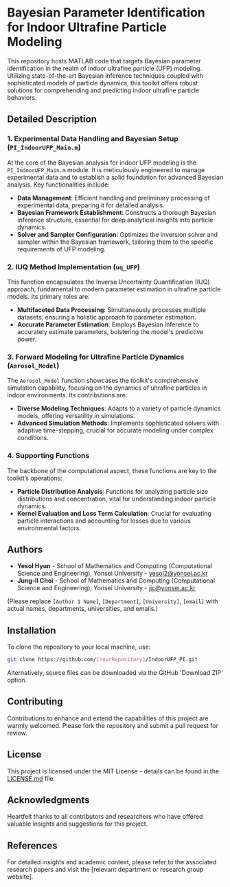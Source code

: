 # Bayesian Parameter Identification for Indoor Ultrafine Particle Modeling

This repository hosts MATLAB code that targets Bayesian parameter identification in the realm of indoor ultrafine particle (UFP) modeling. Utilizing state-of-the-art Bayesian inference techniques coupled with sophisticated models of particle dynamics, this toolkit offers robust solutions for comprehending and predicting indoor ultrafine particle behaviors.

## Detailed Description

### 1. Experimental Data Handling and Bayesian Setup (`PI_IndoorUFP_Main.m`)
At the core of the Bayesian analysis for indoor UFP modeling is the `PI_IndoorUFP_Main.m` module. It is meticulously engineered to manage experimental data and to establish a solid foundation for advanced Bayesian analysis. Key functionalities include:
- **Data Management**: Efficient handling and preliminary processing of experimental data, preparing it for detailed analysis.
- **Bayesian Framework Establishment**: Constructs a thorough Bayesian inference structure, essential for deep analytical insights into particle dynamics.
- **Solver and Sampler Configuration**: Optimizes the inversion solver and sampler within the Bayesian framework, tailoring them to the specific requirements of UFP modeling.

### 2. IUQ Method Implementation (`uq_UFP`)
This function encapsulates the Inverse Uncertainty Quantification (IUQ) approach, fundamental to modern parameter estimation in ultrafine particle models. Its primary roles are:
- **Multifaceted Data Processing**: Simultaneously processes multiple datasets, ensuring a holistic approach to parameter estimation.
- **Accurate Parameter Estimation**: Employs Bayesian inference to accurately estimate parameters, bolstering the model's predictive power.

### 3. Forward Modeling for Ultrafine Particle Dynamics (`Aerosol_Model`)
The `Aerosol_Model` function showcases the toolkit's comprehensive simulation capability, focusing on the dynamics of ultrafine particles in indoor environments. Its contributions are:
- **Diverse Modeling Techniques**: Adapts to a variety of particle dynamics models, offering versatility in simulations.
- **Advanced Simulation Methods**: Implements sophisticated solvers with adaptive time-stepping, crucial for accurate modeling under complex conditions.

### 4. Supporting Functions
The backbone of the computational aspect, these functions are key to the toolkit’s operations:
- **Particle Distribution Analysis**: Functions for analyzing particle size distributions and concentration, vital for understanding indoor particle dynamics.
- **Kernel Evaluation and Loss Term Calculation**: Crucial for evaluating particle interactions and accounting for losses due to various environmental factors.

## Authors
- **Yesol Hyun** - School of Mathematics and Computing (Computational Science and Engineering), Yonsei University - yesol2@yonsei.ac.kr
- **Jung-Il Choi** - School of Mathematics and Computing (Computational Science and Engineering), Yonsei University - jic@yonsei.ac.kr

(Please replace `[Author 1 Name]`, `[Department]`, `[University]`, `[email]` with actual names, departments, universities, and emails.)

## Installation

To clone the repository to your local machine, use:

```bash
git clone https://github.com/[YourRepository]/IndoorUFP_PI.git
```

Alternatively, source files can be downloaded via the GitHub 'Download ZIP' option.

## Contributing

Contributions to enhance and extend the capabilities of this project are warmly welcomed. Please fork the repository and submit a pull request for review.

## License

This project is licensed under the MIT License - details can be found in the [LICENSE.md](LICENSE.md) file.

## Acknowledgments

Heartfelt thanks to all contributors and researchers who have offered valuable insights and suggestions for this project.

## References

For detailed insights and academic context, please refer to the associated research papers and visit the [relevant department or research group website].
